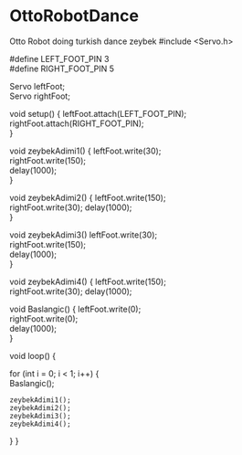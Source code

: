 # OttoRobotDance
Otto Robot doing turkish dance zeybek 
#include <Servo.h>

#define LEFT_FOOT_PIN 3  
#define RIGHT_FOOT_PIN 5  

Servo leftFoot;   
Servo rightFoot; 

void setup() {
  leftFoot.attach(LEFT_FOOT_PIN);    
  rightFoot.attach(RIGHT_FOOT_PIN);  
}

void zeybekAdimi1() {
  leftFoot.write(30);   
  rightFoot.write(150);  
  delay(1000);           
}

void zeybekAdimi2() {
  leftFoot.write(150);   
  rightFoot.write(30); 
  delay(1000);           
}

void zeybekAdimi3()
  leftFoot.write(30);   
  rightFoot.write(150);  
  delay(1000);            
}

void zeybekAdimi4() {
  leftFoot.write(150);   
  rightFoot.write(30); 
  delay(1000);            


void Baslangic() {
  leftFoot.write(0);   
  rightFoot.write(0);  
  delay(1000);           
}

void loop() {
 
  for (int i = 0; i < 1; i++) {  
    Baslangic();  

    
    zeybekAdimi1();
    zeybekAdimi2();
    zeybekAdimi3();
    zeybekAdimi4();
  }
}



